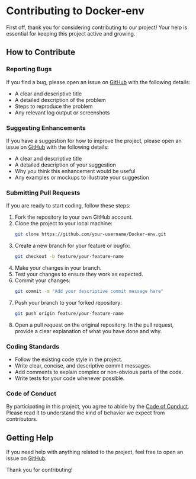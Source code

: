# Contributing to Docker-env

First off, thank you for considering contributing to our project! Your help is essential for keeping this project active and growing.

## How to Contribute

### Reporting Bugs

If you find a bug, please open an issue on [GitHub](https://github.com/fatihgulsen/Docker-env/issues) with the following details:
- A clear and descriptive title
- A detailed description of the problem
- Steps to reproduce the problem
- Any relevant log output or screenshots

### Suggesting Enhancements

If you have a suggestion for how to improve the project, please open an issue on [GitHub](https://github.com/fatihgulsen/Docker-env/issues) with the following details:
- A clear and descriptive title
- A detailed description of your suggestion
- Why you think this enhancement would be useful
- Any examples or mockups to illustrate your suggestion

### Submitting Pull Requests

If you are ready to start coding, follow these steps:
1. Fork the repository to your own GitHub account.
2. Clone the project to your local machine:
   ```bash
   git clone https://github.com/your-username/Docker-env.git
   ```
3. Create a new branch for your feature or bugfix:
   ```bash
   git checkout -b feature/your-feature-name
   ```
4. Make your changes in your branch.
5. Test your changes to ensure they work as expected.
6. Commit your changes:
   ```bash
   git commit -m "Add your descriptive commit message here"
   ```
7. Push your branch to your forked repository:
   ```bash
   git push origin feature/your-feature-name
   ```
8. Open a pull request on the original repository. In the pull request, provide a clear explanation of what you have done and why.

### Coding Standards

- Follow the existing code style in the project.
- Write clear, concise, and descriptive commit messages.
- Add comments to explain complex or non-obvious parts of the code.
- Write tests for your code whenever possible.

### Code of Conduct

By participating in this project, you agree to abide by the [Code of Conduct](CODE_OF_CONDUCT.md). Please read it to understand the kind of behavior we expect from contributors.

## Getting Help

If you need help with anything related to the project, feel free to open an issue on [GitHub](https://github.com/fatihgulsen/Docker-env/issues).

Thank you for contributing!
